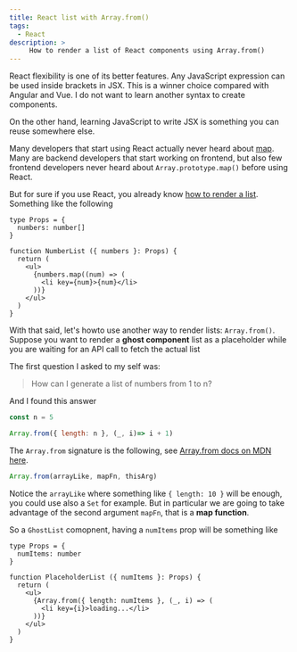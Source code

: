 ```yaml
---
title: React list with Array.from()
tags:
  - React
description: >
     How to render a list of React components using Array.from()
---
```


React flexibility is one of its better features.
Any JavaScript expression can be used inside brackets in JSX.
This is a winner choice compared with Angular and Vue. I do not want to learn
another syntax to create components.

On the other hand, learning JavaScript to write JSX is something you can reuse somewhere else.

Many developers that start using React actually never heard about [map](https://developer.mozilla.org/en-US/docs/Web/JavaScript/Reference/Global_Objects/Array/map).
Many are backend developers that start working on frontend, but also few
frontend developers never heard about `Array.prototype.map()` before using React.

But for sure if you use React, you already know [how to render a list](https://reactjs.org/docs/lists-and-keys.html). Something like the following

```tsx
type Props = {
  numbers: number[]
}

function NumberList ({ numbers }: Props) {
  return (
    <ul>
      {numbers.map((num) => (
        <li key={num}>{num}</li>
      ))}
    </ul>
  )
}
```

With that said, let's howto use another way to render lists: `Array.from()`.
Suppose you want to render a **ghost component** list as a placeholder while
you are waiting for an API call to fetch the actual list

The first question I asked to my self was:

> How can I generate a list of numbers from 1 to n?

And I found this answer

```js
const n = 5

Array.from({ length: n }, (_, i)=> i + 1)
```

The `Array.from` signature is the following, see [Array.from docs on MDN here](https://developer.mozilla.org/en-US/docs/Web/JavaScript/Reference/Global_Objects/Array/from).

```js
Array.from(arrayLike, mapFn, thisArg)
```

Notice the `arrayLike` where something like `{ length: 10 }` will be enough,
you could use also a `Set` for example. But in particular we are going to take
advantage of the second argument `mapFn`, that is a **map function**.

So a `GhostList` comopnent, having a `numItems` prop will be something like

```tsx
type Props = {
  numItems: number
}

function PlaceholderList ({ numItems }: Props) {
  return (
    <ul>
      {Array.from({ length: numItems }, (_, i) => (
        <li key={i}>loading...</li>
      ))}
    </ul>
  )
}
```

